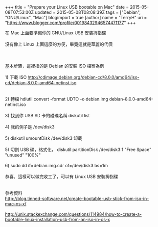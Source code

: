 +++
title = "Prepare your Linux USB bootable on Mac"
date = 2015-05-08T07:53:00Z
updated = 2015-05-08T08:08:39Z
tags = ["Debian", "GNU/Linux", "Mac"]
blogimport = true 
[author]
	name = "TerryH"
	uri = "https://www.blogger.com/profile/00198432946574471177"
+++

在 Mac 上面要準備你的 GNU/Linux USB 安裝拇指碟<br /><br />沒有像上 Linux 上面這麼的方便，畢竟這就是華麗的代價<br /><br /><br /><br />基本步驟，這裡指的是 Debian 的安裝 ISO 檔案為例<br /><br />1) 下載 ISO <a href="http://cdimage.debian.org/debian-cd/8.0.0/amd64/iso-cd/debian-8.0.0-amd64-netinst.iso">http://cdimage.debian.org/debian-cd/8.0.0/amd64/iso-cd/debian-8.0.0-amd64-netinst.iso</a><br /><br /><br />2) 轉檔 hdiutil convert -format UDTO -o debian.img debian-8.0.0-amd64-netinst.iso<br /><br />3) 找到你 USB SD 卡的磁碟名稱 diskutil list<br /><br />4) 我的例子是 /dev/disk3<br /><br />5) diskutil umountDisk /dev/disk3 卸載<br /><br />5) 切割 USB 碟，格式化， diskutil partitionDisk /dev/disk3 1 "Free Space" "unused" "100%"<br /><br />6) sudo dd if=debian.img.cdr of=/dev/disk3 bs=1m<br /><br />恭喜，這樣可以做完收工了，可以有 Linux USB 安裝拇指碟 <br /><br /><br />參考資料<br /><a href="http://blog.tinned-software.net/create-bootable-usb-stick-from-iso-in-mac-os-x/">http://blog.tinned-software.net/create-bootable-usb-stick-from-iso-in-mac-os-x/</a><br /><br /><a href="http://unix.stackexchange.com/questions/114984/how-to-create-a-bootable-linux-installation-usb-from-an-iso-in-os-x">http://unix.stackexchange.com/questions/114984/how-to-create-a-bootable-linux-installation-usb-from-an-iso-in-os-x</a>
